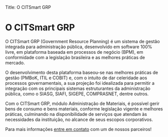 Title: O CITSmart GRP

# O CITSmart GRP

O CITSmart GRP (Government Resource Planning) é um sistema de gestão integrada para administração pública, desenvolvido em software 100% livre, em plataforma baseada em processos de negócio (BPM), em conformidade com a legislação brasileira e as melhores práticas de mercado.

O desenvolvimento desta plataforma baseou-se nas melhores práticas de gestão (PMBoK, ITIL e COBIT) e, com o intuito de dar celeridade aos processos governamentais, a sua projeção foi idealizada para permitir a integração com os principais sistemas estruturantes da administração pública, como o SIASG, SIAFI, SIGEPE, COMPRASNET, dentre outros.

Com o CITSmart GRP, módulo Administração de Materiais, é possível gerir bens de consumo e bens materiais, conforme legislação vigente e melhores práticas, culminando na disponibilidade de serviços que atendam às necessidades da instituição, no alcance de seus escopos corporativos.

Para mais informações [entre em contato][1] com um de nossos parceiros!

[1]:https://www.citsmart.com/pt/contato/index.html
